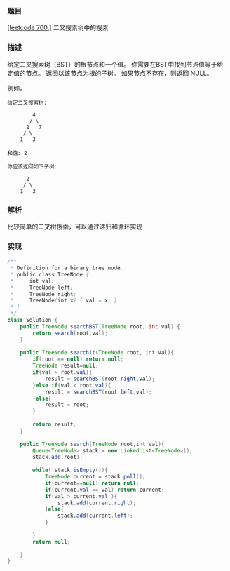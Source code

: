 ### 题目

[[leetcode 700.]](https://leetcode-cn.com/problems/search-in-a-binary-search-tree/submissions/) 二叉搜索树中的搜索

### 描述

给定二叉搜索树（BST）的根节点和一个值。 你需要在BST中找到节点值等于给定值的节点。 返回以该节点为根的子树。 如果节点不存在，则返回 NULL。

例如，

```
给定二叉搜索树:

        4
       / \
      2   7
     / \
    1   3

和值: 2

你应该返回如下子树:

      2     
     / \   
    1   3
``` 

### 解析

比较简单的二叉树搜索，可以通过递归和循环实现

### 实现

```java
/**
 * Definition for a binary tree node.
 * public class TreeNode {
 *     int val;
 *     TreeNode left;
 *     TreeNode right;
 *     TreeNode(int x) { val = x; }
 * }
 */
class Solution {
    public TreeNode searchBST(TreeNode root, int val) {
        return search(root,val);
    }
    
    public TreeNode searchit(TreeNode root, int val){
        if(root == null) return null;
        TreeNode result=null;
        if(val > root.val){
            result = searchBST(root.right,val);
        }else if(val < root.val){
            result = searchBST(root.left,val);
        }else{
            result = root;
        }
        
        return result;
    }
    
    public TreeNode search(TreeNode root,int val){
        Queue<TreeNode> stack = new LinkedList<TreeNode>();
        stack.add(root);
        
        while(!stack.isEmpty()){
            TreeNode current = stack.poll();
            if(current==null) return null;
            if(current.val == val) return current;
            if(val > current.val ){
                stack.add(current.right);
            }else{
                stack.add(current.left);
            }
            
        }
        return null;
        
    }
}
```

